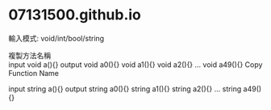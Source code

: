 # 07131500.github.io

輸入模式: void/int/bool/string


複製方法名稱  
input void a(){}  output void a0(){} 
                         void a1(){}
                         void a2(){} ... void a49(){}
Copy Function Name

input string a(){}  output string a0(){} 
                           string a1(){}
                           string a2(){} ... string a49(){}                         

